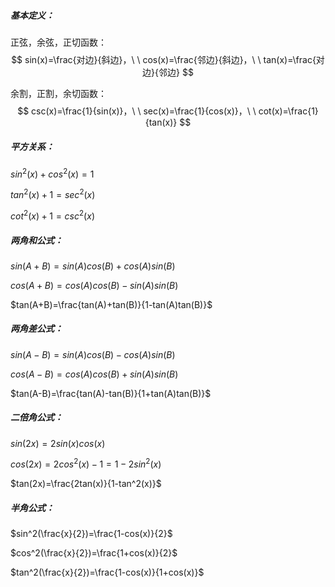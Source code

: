 ##### 基本定义：

正弦，余弦，正切函数：
$$
sin(x)=\frac{对边}{斜边}，\ \ 
cos(x)=\frac{邻边}{斜边}，\ \ 
tan(x)=\frac{对边}{邻边}
$$

余割，正割，余切函数：
$$
csc(x)=\frac{1}{sin(x)}，\ \ 
sec(x)=\frac{1}{cos(x)}，\ \ 
cot(x)=\frac{1}{tan(x)}
$$

##### 平方关系：

$sin^2(x)+cos^2(x)=1$

$tan^2(x) + 1 = sec^2(x)$

$cot^2(x) + 1 = csc^2(x)$



##### 两角和公式：


$sin(A+B)=sin(A)cos(B)+cos(A)sin(B)$

$cos(A+B)=cos(A)cos(B)-sin(A)sin(B)$

$tan(A+B)=\frac{tan(A)+tan(B)}{1-tan(A)tan(B)}$

##### 两角差公式：

$sin(A-B)=sin(A)cos(B)-cos(A)sin(B)$

$cos(A-B)=cos(A)cos(B)+sin(A)sin(B)$

$tan(A-B)=\frac{tan(A)-tan(B)}{1+tan(A)tan(B)}$



##### 二倍角公式：

$sin(2x)=2sin(x)cos(x)$

$cos(2x)=2cos^2(x)-1=1-2sin^2(x)$

$tan(2x)=\frac{2tan(x)}{1-tan^2(x)}$

##### 半角公式：

$sin^2(\frac{x}{2})=\frac{1-cos(x)}{2}$

$cos^2(\frac{x}{2})=\frac{1+cos(x)}{2}$

$tan^2(\frac{x}{2})=\frac{1-cos(x)}{1+cos(x)}$

